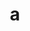---
layout: cake
title:  a
type: cake
bannerimg: /banners/cakebanner
comic: cake_001.png
name: Ideal Advising
hovertext: heh heh
next: "02"
prev: null
permalink: cakes/01/
---
